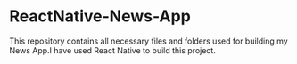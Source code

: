 # ReactNative-News-App
This repository contains all necessary files and folders used for building my News App.I have used React Native to build this project.
